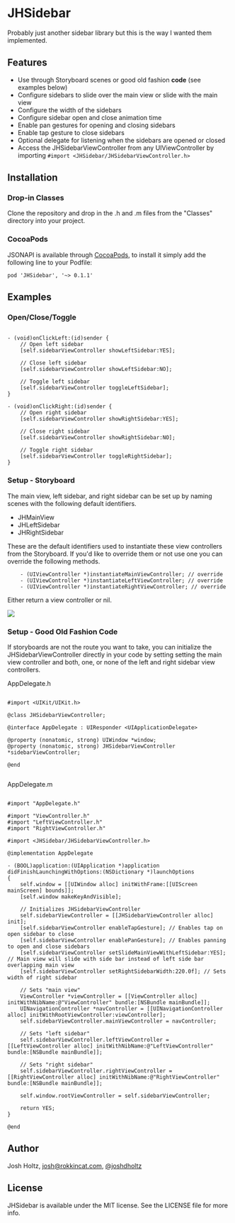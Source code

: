 # JHSidebar

Probably just another sidebar library but this is the way I wanted them implemented.

## Features

- Use through Storyboard scenes or good old fashion **code** (see examples below)
- Configure sidebars to slide over the main view or slide with the main view
- Configure the width of the sidebars
- Configure sidebar open and close animation time
- Enable pan gestures for opening and closing sidebars
- Enable tap gesture to close sidebars
- Optional delegate for listening when the sidebars are opened or closed
- Access the JHSidebarViewController from any UIViewController by importing `#import <JHSidebar/JHSidebarViewController.h>`

## Installation

### Drop-in Classes
Clone the repository and drop in the .h and .m files from the "Classes" directory into your project.

### CocoaPods

JSONAPI is available through [CocoaPods](http://cocoapods.org), to install it simply add the following line to your Podfile:

    pod 'JHSidebar', '~> 0.1.1'

## Examples

### Open/Close/Toggle

````objc

- (void)onClickLeft:(id)sender {
    // Open left sidebar
    [self.sidebarViewController showLeftSidebar:YES];

    // Close left sidebar
    [self.sidebarViewController showLeftSidebar:NO];

    // Toggle left sidebar
    [self.sidebarViewController toggleLeftSidebar];
}

- (void)onClickRight:(id)sender {
    // Open right sidebar
    [self.sidebarViewController showRightSidebar:YES];

    // Close right sidebar
    [self.sidebarViewController showRightSidebar:NO];

    // Toggle right sidebar
    [self.sidebarViewController toggleRightSidebar];
}

````

### Setup - Storyboard

The main view, left sidebar, and right sidebar can be set up by naming scenes with the following default identifiers.

- JHMainView
- JHLeftSidebar
- JHRightSidebar

These are the default identifiers used to instantiate these view controllers from the Storyboard. If you'd like to override them or not use one you can override the following methods.

````objc
    - (UIViewController *)instantiateMainViewController; // override
    - (UIViewController *)instantiateLeftViewController; // override
    - (UIViewController *)instantiateRightViewController; // override
````

Either return a view controller or nil.

![](https://raw.github.com/joshdholtz/JHSidebar/master/Doc/example_storyboard.png)

### Setup - Good Old Fashion Code

If storyboards are not the route you want to take, you can initialize the JHSidebarViewController directly in your code by setting setting the main view controller and both, one, or none of the left and right sidebar view controllers.

AppDelegate.h
````objc

#import <UIKit/UIKit.h>

@class JHSidebarViewController;

@interface AppDelegate : UIResponder <UIApplicationDelegate>

@property (nonatomic, strong) UIWindow *window;
@property (nonatomic, strong) JHSidebarViewController *sidebarViewController;

@end


````

AppDelegate.m
````objc

#import "AppDelegate.h"

#import "ViewController.h"
#import "LeftViewController.h"
#import "RightViewController.h"

#import <JHSidebar/JHSidebarViewController.h>

@implementation AppDelegate

- (BOOL)application:(UIApplication *)application didFinishLaunchingWithOptions:(NSDictionary *)launchOptions
{
    self.window = [[UIWindow alloc] initWithFrame:[[UIScreen mainScreen] bounds]];
    [self.window makeKeyAndVisible];
    
    // Initializes JHSidebarViewController
    self.sidebarViewController = [[JHSidebarViewController alloc] init];
    [self.sidebarViewController enableTapGesture]; // Enables tap on open sidebar to close
    [self.sidebarViewController enablePanGesture]; // Enables panning to open and close sidebars
    [self.sidebarViewController setSlideMainViewWithLeftSidebar:YES]; // Main view will slide with side bar instead of left side bar overlapping main view
    [self.sidebarViewController setRightSidebarWidth:220.0f]; // Sets width of right sidebar
    
    // Sets "main view"
    ViewController *viewController = [[ViewController alloc] initWithNibName:@"ViewController" bundle:[NSBundle mainBundle]];
    UINavigationController *navController = [[UINavigationController alloc] initWithRootViewController:viewController];
    self.sidebarViewController.mainViewController = navController;
    
    // Sets "left sidebar"
    self.sidebarViewController.leftViewController = [[LeftViewController alloc] initWithNibName:@"LeftViewController" bundle:[NSBundle mainBundle]];
    
    // Sets "right sidebar"
    self.sidebarViewController.rightViewController = [[RightViewController alloc] initWithNibName:@"RightViewController" bundle:[NSBundle mainBundle]];
    
    self.window.rootViewController = self.sidebarViewController;
    
    return YES;
}

@end

````

## Author

Josh Holtz, josh@rokkincat.com, [@joshdholtz](https://twitter.com/joshdholtz)

## License

JHSidebar is available under the MIT license. See the LICENSE file for more info.

